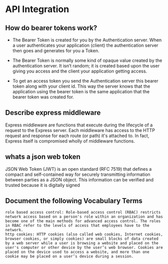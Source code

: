 # API Integration  
## How do bearer tokens work?  
- The Bearer Token is created for you by the Authentication server. When a user authenticates your application (client) the authentication server then goes and generates for you a Token.  

- The Bearer Token is normally some kind of opaque value created by the authentication server. It isn’t random; it is created based upon the user giving you access and the client your application getting access.  

- To get an access token you send the Authentication server this bearer token along with your client id. This way the server knows that the application using the bearer token is the same application that the bearer token was created for.  
## Describe express middleware  
Express middleware are functions that execute during the lifecycle of a request to the Express server. Each middleware has access to the HTTP request and response for each route (or path) it's attached to. In fact, Express itself is compromised wholly of middleware functions.  
## whats a json web token  
JSON Web Token (JWT) is an open standard (RFC 7519) that defines a compact and self-contained way for securely transmitting information between parties as a JSON object. This information can be verified and trusted because it is digitally signed  
## Document the following Vocabulary Terms  
```role based access control: Role-based access control (RBAC) restricts network access based on a person's role within an organization and has become one of the main methods for advanced access control. The roles in RBAC refer to the levels of access that employees have to the network.```  
```http cookies: HTTP cookies (also called web cookies, Internet cookies, browser cookies, or simply cookies) are small blocks of data created by a web server while a user is browsing a website and placed on the user's computer or other device by the user’s web browser. Cookies are placed on the device used to access a website, and more than one cookie may be placed on a user’s device during a session.```